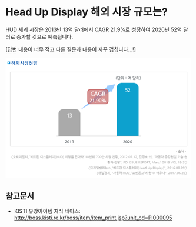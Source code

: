# Head Up Display 해외 시장 규모는?

HUD 세계 시장은 2013년 13억 달러에서 CAGR 21.9%로 성장하여 2020년 52억 달러로 증가할 것으로 예측됩니다. 

[답변 내용이 너무 적고 다른 질문과 내용이 자꾸 겹칩니다...!]


![](./images/HeadUpDisplay_Q12_1_1.PNG)
## 참고문서
- KISTI 유망아이템 지식 베이스: http://boss.kisti.re.kr/boss/item/item_print.jsp?unit_cd=PI000095